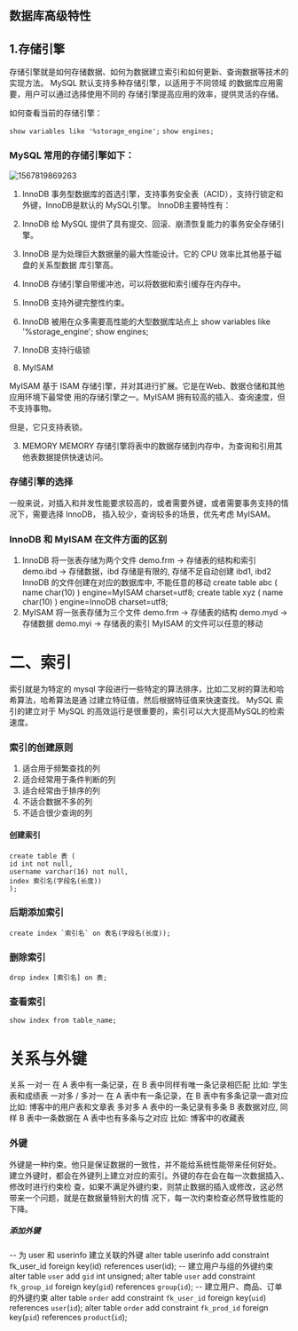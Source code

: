 ## 数据库⾼级特性

## 1.存储引擎

存储引擎就是如何存储数据、如何为数据建⽴索引和如何更新、查询数据等技术的实现⽅法。
MySQL 默认⽀持多种存储引擎，以适⽤于不同领域 的数据库应⽤需要，⽤户可以通过选择使⽤不同的
存储引擎提⾼应⽤的效率，提供灵活的存储。

如何查看当前的存储引擎：

`show variables like '%storage_engine';`
`show engines;`

### MySQL 常⽤的存储引擎如下：

![1567819869263](C:\Users\32568\AppData\Roaming\Typora\typora-user-images\1567819869263.png)

1. InnoDB
事务型数据库的⾸选引擎，⽀持事务安全表（ACID），⽀持⾏锁定和外键，InnoDB是默认的
MySQL引擎。
InnoDB主要特性有：
1. InnoDB 给 MySQL 提供了具有提交、回滚、崩溃恢复能⼒的事务安全存储引擎。
2. InnoDB 是为处理巨⼤数据量的最⼤性能设计。它的 CPU 效率⽐其他基于磁盘的关系型数据
库引擎⾼。
3. InnoDB 存储引擎⾃带缓冲池，可以将数据和索引缓存在内存中。
4. InnoDB ⽀持外键完整性约束。
5. InnoDB 被⽤在众多需要⾼性能的⼤型数据库站点上
show variables like '%storage_engine';
show engines;
6. InnoDB ⽀持⾏级锁

2. MyISAM

  MyISAM 基于 ISAM 存储引擎，并对其进⾏扩展。它是在Web、数据仓储和其他应⽤环境下最常使
  ⽤的存储引擎之⼀。MyISAM 拥有较⾼的插⼊、查询速度，但不⽀持事物。

  但是，它只⽀持表锁。

3. MEMORY
MEMORY 存储引擎将表中的数据存储到内存中，为查询和引⽤其他表数据提供快速访问。

### 存储引擎的选择

⼀般来说，对插⼊和并发性能要求较⾼的，或者需要外键，或者需要事务⽀持的情况下，需要选择
InnoDB，
插⼊较少，查询较多的场景，优先考虑 MyISAM。

### InnoDB 和 MyISAM 在⽂件⽅⾯的区别

1. InnoDB 将⼀张表存储为两个⽂件
demo.frm -> 存储表的结构和索引
demo.ibd -> 存储数据，ibd 存储是有限的, 存储不⾜⾃动创建 ibd1, ibd2
InnoDB 的⽂件创建在对应的数据库中, 不能任意的移动
create table abc (
name char(10)
) engine=MyISAM charset=utf8;
create table xyz (
name char(10)
) engine=InnoDB charset=utf8;
2. MyISAM 将⼀张表存储为三个⽂件
demo.frm -> 存储表的结构
demo.myd -> 存储数据
demo.myi -> 存储表的索引
MyISAM 的⽂件可以任意的移动

# ⼆、索引

索引就是为特定的 mysql 字段进⾏⼀些特定的算法排序，⽐如⼆叉树的算法和哈希算法，哈希算法是通
过建⽴特征值，然后根据特征值来快速查找。
MySQL 索引的建⽴对于 MySQL 的⾼效运⾏是很重要的，索引可以⼤⼤提⾼MySQL的检索速度。

### 索引的创建原则

1. 适合⽤于频繁查找的列
2. 适合经常⽤于条件判断的列
3. 适合经常由于排序的列
4. 不适合数据不多的列
5. 不适合很少查询的列

#### 创建索引

```
create table 表 (
id int not null,
username varchar(16) not null,
index 索引名(字段名(⻓度))
);
```

### 后期添加索引

```
create index `索引名` on 表名(字段名(⻓度));
```

### 删除索引

```
drop index [索引名] on 表;
```

### 查看索引

```
show index from table_name;
```

# 关系与外键

关系
⼀对⼀
在 A 表中有⼀条记录，在 B 表中同样有唯⼀条记录相匹配
⽐如: 学⽣表和成绩表
⼀对多 / 多对⼀
在 A 表中有⼀条记录，在 B 表中有多条记录⼀直对应
⽐如: 博客中的⽤户表和⽂章表
多对多
A 表中的⼀条记录有多条 B 表数据对应, 同样 B 表中⼀条数据在 A 表中也有多条与之对应
⽐如: 博客中的收藏表

### 外键

外键是⼀种约束。他只是保证数据的⼀致性，并不能给系统性能带来任何好处。
建⽴外键时，都会在外键列上建⽴对应的索引。外键的存在会在每⼀次数据插⼊、修改时进⾏约束检
查，如果不满⾜外键约束，则禁⽌数据的插⼊或修改，这必然带来⼀个问题，就是在数据量特别⼤的情
况下，每⼀次约束检查必然导致性能的下降。

#####  添加外键

-- 为 user 和 userinfo 建⽴关联的外键
alter table userinfo add constraint fk_user_id foreign key(id) references
user(id);
-- 建⽴⽤户与组的外键约束
alter table `user` add `gid` int unsigned;
alter table `user` add constraint `fk_group_id` foreign key(`gid`)
references `group`(`id`);
-- 建⽴⽤户、商品、订单的外键约束
alter table `order` add constraint `fk_user_id` foreign key(`uid`)
references `user`(`id`);
alter table `order` add constraint `fk_prod_id` foreign key(`pid`)
references `product`(`id`);